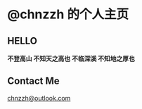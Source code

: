# @chnzzh 的个人主页

## HELLO

**不登高山 不知天之高也 不临深溪 不知地之厚也**


## Contact Me

[chnzzh@outlook.com](mailto:chnzzh@outlook.com)
